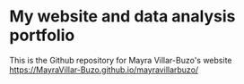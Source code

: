 # My website and data analysis portfolio

This is the Github repository for Mayra Villar-Buzo's website https://MayraVillar-Buzo.github.io/mayravillarbuzo/
